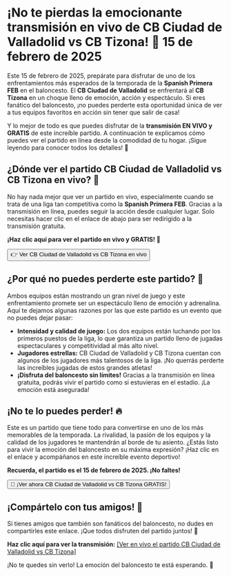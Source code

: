 # ¡No te pierdas la emocionante transmisión en vivo de CB Ciudad de Valladolid vs CB Tizona! 📅 15 de febrero de 2025

Este 15 de febrero de 2025, prepárate para disfrutar de uno de los enfrentamientos más esperados de la temporada de la **Spanish Primera FEB** en el baloncesto. El **CB Ciudad de Valladolid** se enfrentará al **CB Tizona** en un choque lleno de emoción, acción y espectáculo. Si eres fanático del baloncesto, ¡no puedes perderte esta oportunidad única de ver a tus equipos favoritos en acción sin tener que salir de casa!

Y lo mejor de todo es que puedes disfrutar de la **transmisión EN VIVO y GRATIS** de este increíble partido. A continuación te explicamos cómo puedes ver el partido en línea desde la comodidad de tu hogar. ¡Sigue leyendo para conocer todos los detalles! 📲

## ¿Dónde ver el partido CB Ciudad de Valladolid vs CB Tizona en vivo? 🎥

No hay nada mejor que ver un partido en vivo, especialmente cuando se trata de una liga tan competitiva como la **Spanish Primera FEB**. Gracias a la transmisión en línea, puedes seguir la acción desde cualquier lugar. Solo necesitas hacer clic en el enlace de abajo para ser redirigido a la transmisión gratuita.

**¡Haz clic aquí para ver el partido en vivo y GRATIS! 🎉**

[<button>👉 Ver CB Ciudad de Valladolid vs CB Tizona en vivo</button>](https://tinyurl.com/livestreamfreeo?st=CB+Ciudad+de+Valladolid+vs+CB+Tizona&si=ghc)
## ¿Por qué no puedes perderte este partido? 🏀

Ambos equipos están mostrando un gran nivel de juego y este enfrentamiento promete ser un espectáculo lleno de emoción y adrenalina. Aquí te dejamos algunas razones por las que este partido es un evento que no puedes dejar pasar:

- **Intensidad y calidad de juego:** Los dos equipos están luchando por los primeros puestos de la liga, lo que garantiza un partido lleno de jugadas espectaculares y competitividad al más alto nivel.
- **Jugadores estrellas:** CB Ciudad de Valladolid y CB Tizona cuentan con algunos de los jugadores más talentosos de la liga. ¡No querrás perderte las increíbles jugadas de estos grandes atletas!
- **¡Disfruta del baloncesto sin límites!** Gracias a la transmisión en línea gratuita, podrás vivir el partido como si estuvieras en el estadio. ¡La emoción está asegurada!

## ¡No te lo puedes perder! 🔥

Este es un partido que tiene todo para convertirse en uno de los más memorables de la temporada. La rivalidad, la pasión de los equipos y la calidad de los jugadores te mantendrán al borde de tu asiento. ¿Estás listo para vivir la emoción del baloncesto en su máxima expresión? ¡Haz clic en el enlace y acompáñanos en este increíble evento deportivo!

**Recuerda, el partido es el 15 de febrero de 2025. ¡No faltes!**

[<button>🔴 ¡Ver ahora CB Ciudad de Valladolid vs CB Tizona GRATIS!</button>](https://tinyurl.com/livestreamfreeo?st=CB+Ciudad+de+Valladolid+vs+CB+Tizona&si=ghc)

## ¡Compártelo con tus amigos! 👥

Si tienes amigos que también son fanáticos del baloncesto, no dudes en compartirles este enlace. ¡Que todos disfruten del partido juntos! 📢

**Haz clic aquí para ver la transmisión:** [[Ver en vivo el partido CB Ciudad de Valladolid vs CB Tizona]](https://tinyurl.com/livestreamfreeo?st=CB+Ciudad+de+Valladolid+vs+CB+Tizona&si=ghc)

¡No te quedes sin verlo! La emoción del baloncesto te está esperando. 📣
